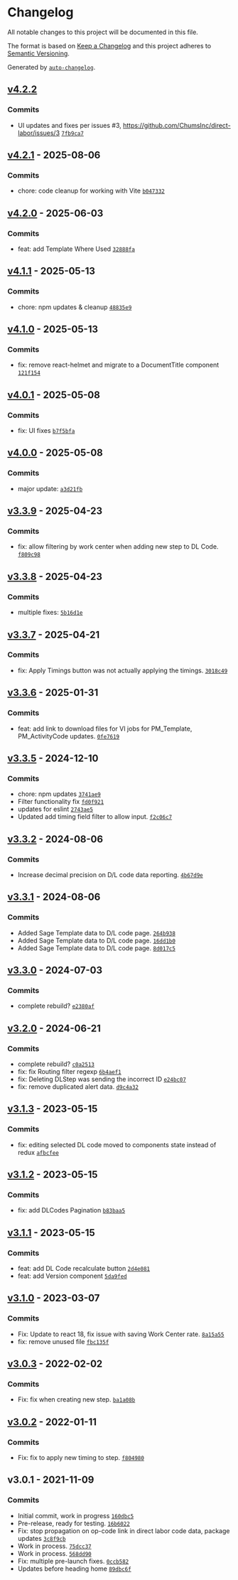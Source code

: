 # Changelog

All notable changes to this project will be documented in this file.

The format is based on [Keep a Changelog](https://keepachangelog.com/en/1.0.0/)
and this project adheres to [Semantic Versioning](https://semver.org/spec/v2.0.0.html).

Generated by [`auto-changelog`](https://github.com/CookPete/auto-changelog).

## [v4.2.2](https://github.com/UtahGooner/direct-labor/compare/v4.2.1...v4.2.2)

### Commits

- UI updates and fixes per issues #3, https://github.com/ChumsInc/direct-labor/issues/3 [`7fb9ca7`](https://github.com/UtahGooner/direct-labor/commit/7fb9ca785b61be223d2a86dc6422053b1b1cd333)

## [v4.2.1](https://github.com/UtahGooner/direct-labor/compare/v4.2.0...v4.2.1) - 2025-08-06

### Commits

- chore: code cleanup for working with Vite [`b047332`](https://github.com/UtahGooner/direct-labor/commit/b047332c3d3c7398ac9c98bb9965e4efdfb0cbb1)

## [v4.2.0](https://github.com/UtahGooner/direct-labor/compare/v4.1.1...v4.2.0) - 2025-06-03

### Commits

- feat: add Template Where Used [`32888fa`](https://github.com/UtahGooner/direct-labor/commit/32888fa579f4e6fd6d86a4c342153baf6db724c7)

## [v4.1.1](https://github.com/UtahGooner/direct-labor/compare/v4.1.0...v4.1.1) - 2025-05-13

### Commits

- chore: npm updates & cleanup [`48835e9`](https://github.com/UtahGooner/direct-labor/commit/48835e9388e8b262a8c59f97317b2cd81b803d62)

## [v4.1.0](https://github.com/UtahGooner/direct-labor/compare/v4.0.1...v4.1.0) - 2025-05-13

### Commits

- fix: remove react-helmet and migrate to a DocumentTitle component [`121f154`](https://github.com/UtahGooner/direct-labor/commit/121f154ee8dc35fbef5675d6135e38c815592af8)

## [v4.0.1](https://github.com/UtahGooner/direct-labor/compare/v4.0.0...v4.0.1) - 2025-05-08

### Commits

- fix: UI fixes [`b7f5bfa`](https://github.com/UtahGooner/direct-labor/commit/b7f5bfac864257343eaf742d0b5d4567c9535c0c)

## [v4.0.0](https://github.com/UtahGooner/direct-labor/compare/v3.3.9...v4.0.0) - 2025-05-08

### Commits

- major update: [`a3d21fb`](https://github.com/UtahGooner/direct-labor/commit/a3d21fb53ff1c3c5a646fced745d99b1c6adec5b)

## [v3.3.9](https://github.com/UtahGooner/direct-labor/compare/v3.3.8...v3.3.9) - 2025-04-23

### Commits

- fix: allow filtering by work center when adding new step to DL Code. [`f809c98`](https://github.com/UtahGooner/direct-labor/commit/f809c9882e1ac8e3007dfde8963da5810761ef16)

## [v3.3.8](https://github.com/UtahGooner/direct-labor/compare/v3.3.7...v3.3.8) - 2025-04-23

### Commits

- multiple fixes: [`5b16d1e`](https://github.com/UtahGooner/direct-labor/commit/5b16d1e1974f8f10e4315fd435b2e2a0881f29b5)

## [v3.3.7](https://github.com/UtahGooner/direct-labor/compare/v3.3.6...v3.3.7) - 2025-04-21

### Commits

- fix: Apply Timings button was not actually applying the timings. [`3018c49`](https://github.com/UtahGooner/direct-labor/commit/3018c4955416bcab79e7b3d188272eeb9e8f91e0)

## [v3.3.6](https://github.com/UtahGooner/direct-labor/compare/v3.3.5...v3.3.6) - 2025-01-31

### Commits

- feat: add link to download files for VI jobs for PM_Template, PM_ActivityCode updates. [`0fe7619`](https://github.com/UtahGooner/direct-labor/commit/0fe7619e3a6e87d802a93dd0c3683d80362d6b98)

## [v3.3.5](https://github.com/UtahGooner/direct-labor/compare/v3.3.2...v3.3.5) - 2024-12-10

### Commits

- chore: npm updates [`3741ae9`](https://github.com/UtahGooner/direct-labor/commit/3741ae9c59abcf7f6511d5b0dd0f670f57035c5c)
- Filter functionality fix [`fd0f921`](https://github.com/UtahGooner/direct-labor/commit/fd0f92112552b207cd2c35889580944eacecb6b5)
- updates for eslint [`2743ae5`](https://github.com/UtahGooner/direct-labor/commit/2743ae51699245a8c0c55cd0acfe1b8c8c8949d5)
- Updated add timing field filter to allow input. [`f2c06c7`](https://github.com/UtahGooner/direct-labor/commit/f2c06c77ad06199a627a96fd291928c54bf4051b)

## [v3.3.2](https://github.com/UtahGooner/direct-labor/compare/v3.3.1...v3.3.2) - 2024-08-06

### Commits

- Increase decimal precision on D/L code data reporting. [`4b67d9e`](https://github.com/UtahGooner/direct-labor/commit/4b67d9e00675a46efdd6828120e4ee91445a5e4f)

## [v3.3.1](https://github.com/UtahGooner/direct-labor/compare/v3.3.0...v3.3.1) - 2024-08-06

### Commits

- Added Sage Template data to D/L code page. [`264b938`](https://github.com/UtahGooner/direct-labor/commit/264b938e55f58cf1968ec31b8d9d43fb4378d880)
- Added Sage Template data to D/L code page. [`16dd1b0`](https://github.com/UtahGooner/direct-labor/commit/16dd1b085c16d2def1df68f0bed1a8087f8fa19d)
- Added Sage Template data to D/L code page. [`8d017c5`](https://github.com/UtahGooner/direct-labor/commit/8d017c5adb982f7b0b631ab8c670bed8895ef5a6)

## [v3.3.0](https://github.com/UtahGooner/direct-labor/compare/v3.2.0...v3.3.0) - 2024-07-03

### Commits

- complete rebuild? [`e2380af`](https://github.com/UtahGooner/direct-labor/commit/e2380af577939fb2665558a238f2e928aec64437)

## [v3.2.0](https://github.com/UtahGooner/direct-labor/compare/v3.1.3...v3.2.0) - 2024-06-21

### Commits

- complete rebuild? [`c0a2513`](https://github.com/UtahGooner/direct-labor/commit/c0a2513315df81dbdbbfbf41f29a1cf147e6511d)
- fix: fix Routing filter regexp [`6b4aef1`](https://github.com/UtahGooner/direct-labor/commit/6b4aef19c83e42587fbe34c02590bf1b78e8d26c)
- fix: Deleting DLStep was sending the incorrect ID [`e24bc07`](https://github.com/UtahGooner/direct-labor/commit/e24bc07e57e41b487acb4a2c9163cd8ed69fc882)
- fix: remove duplicated alert data. [`d9c4a32`](https://github.com/UtahGooner/direct-labor/commit/d9c4a322406fd61b9f98902363aca5bdfc4831a3)

## [v3.1.3](https://github.com/UtahGooner/direct-labor/compare/v3.1.2...v3.1.3) - 2023-05-15

### Commits

- fix: editing selected DL code moved to components state instead of redux [`afbcfee`](https://github.com/UtahGooner/direct-labor/commit/afbcfee1a9331b13ac0d16a28d926360affb8ebd)

## [v3.1.2](https://github.com/UtahGooner/direct-labor/compare/v3.1.1...v3.1.2) - 2023-05-15

### Commits

- fix: add DLCodes Pagination [`b83baa5`](https://github.com/UtahGooner/direct-labor/commit/b83baa57c75e507799dc867f1c7fdf9387549003)

## [v3.1.1](https://github.com/UtahGooner/direct-labor/compare/v3.1.0...v3.1.1) - 2023-05-15

### Commits

- feat: add DL Code recalculate button [`2d4e081`](https://github.com/UtahGooner/direct-labor/commit/2d4e0812c7e02ef4782ad782cdc8a0bf4da1cc71)
- feat: add Version component [`5da9fed`](https://github.com/UtahGooner/direct-labor/commit/5da9fed7f9848902fdf7835ee6a5235fffb18e9f)

## [v3.1.0](https://github.com/UtahGooner/direct-labor/compare/v3.0.3...v3.1.0) - 2023-03-07

### Commits

- Fix: Update to react 18, fix issue with saving Work Center rate. [`8a15a55`](https://github.com/UtahGooner/direct-labor/commit/8a15a558b5cd8ace4d123308627181e4e1d6c2e1)
- fix: remove unused file [`fbc135f`](https://github.com/UtahGooner/direct-labor/commit/fbc135f85355d80a1460f7ae6f9eb67d9721568b)

## [v3.0.3](https://github.com/UtahGooner/direct-labor/compare/v3.0.2...v3.0.3) - 2022-02-02

### Commits

- Fix: fix when creating new step. [`ba1a08b`](https://github.com/UtahGooner/direct-labor/commit/ba1a08b5bc3742cd0794ed82f79dffb807d72dad)

## [v3.0.2](https://github.com/UtahGooner/direct-labor/compare/v3.0.1...v3.0.2) - 2022-01-11

### Commits

- Fix: fix to apply new timing to step. [`f804980`](https://github.com/UtahGooner/direct-labor/commit/f804980098f8e2304abd53eb9e399044998154ab)

## v3.0.1 - 2021-11-09

### Commits

- Initial commit, work in progress [`160dbc5`](https://github.com/UtahGooner/direct-labor/commit/160dbc570a81847b6c43cdb4a82350e72405a5a4)
- Pre-release, ready for testing. [`16b6022`](https://github.com/UtahGooner/direct-labor/commit/16b602241d1e308dd91ad60f12cb61399685bce8)
- Fix: stop propagation on op-code link in direct labor code data, package updates [`3c8f9cb`](https://github.com/UtahGooner/direct-labor/commit/3c8f9cbf6498df3ffbe4a2107aafae49cfb4cbc9)
- Work in process. [`75dcc37`](https://github.com/UtahGooner/direct-labor/commit/75dcc37e240202cd4c7684e6e08f22ad6838eb73)
- Work in process. [`568dd90`](https://github.com/UtahGooner/direct-labor/commit/568dd90ba101cabd1cbbd8ac89850c85673d22bf)
- Fix: multiple pre-launch fixes. [`0ccb582`](https://github.com/UtahGooner/direct-labor/commit/0ccb582536af11b086234ab995dfe62faf180010)
- Updates before heading home [`89dbc6f`](https://github.com/UtahGooner/direct-labor/commit/89dbc6f62e90bb444377439e3963a21cbc3468b8)
